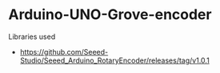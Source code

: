 # Arduino-UNO-Grove-encoder

Libraries used
- https://github.com/Seeed-Studio/Seeed_Arduino_RotaryEncoder/releases/tag/v1.0.1
